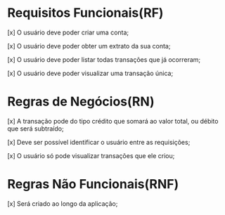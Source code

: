 # Requisitos Funcionais(RF)

[x] O usuário deve poder criar uma conta;

[x] O usuário deve poder obter um extrato da sua conta;

[x] O usuário deve poder listar todas transações que já ocorreram;

[x] O usuário deve poder visualizar uma transação única;

# Regras de Negócios(RN)

[x] A transação pode do tipo crédito que somará ao valor total, ou débito que será subtraído;

[x] Deve ser possível identificar o usuário entre as requisições;

[x] O usuário só pode visualizar transações que ele criou;


# Regras Não Funcionais(RNF)

[x] Será criado ao longo da aplicação;
